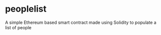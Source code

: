 # peoplelist
A simple Ethereum based smart contract made using Solidity to populate a list of people
